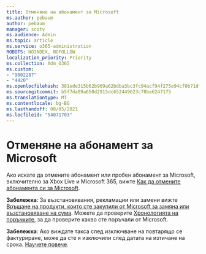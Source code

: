 ```yaml
---
title: Отменяне на абонамент за Microsoft
ms.author: pebaum
author: pebaum
manager: scotv
ms.audience: Admin
ms.topic: article
ms.service: o365-administration
ROBOTS: NOINDEX, NOFOLLOW
localization_priority: Priority
ms.collection: Adm_O365
ms.custom:
- "9002287"
- "4420"
ms.openlocfilehash: 381ede315b62b969a62bdba3bc3fc94acf94f275e94cf0b71dfd20c000f6b517
ms.sourcegitcommit: b5f7da89a650d2915dc652449623c78be6247175
ms.translationtype: MT
ms.contentlocale: bg-BG
ms.lasthandoff: 08/05/2021
ms.locfileid: "54071703"
---
```

# <a name="cancel-microsoft-subscription"></a>Отменяне на абонамент за Microsoft

Ако искате да отмените абонамент или пробен абонамент за Microsoft, включително за Xbox Live и Microsoft 365, вижте [Как да отмените абонамента си за Microsoft](https://support.microsoft.com/help/4027815).

**Забележка**: За възстановявания, рекламации или замени вижте [Връщане на продукти, които сте закупили от Microsoft за замяна или възстановяване на сума](https://support.microsoft.com/help/10558). Можете да проверите [Хронологията на поръчките](https://account.microsoft.com/billing/orders/), за да проверите какво сте поръчали от Microsoft. 

**Забележка**: Ако виждате такса след изключване на повтарящо се фактуриране, може да сте я изключили след датата на изтичане на срока. [Научете повече](https://support.microsoft.com/help/10640). 
